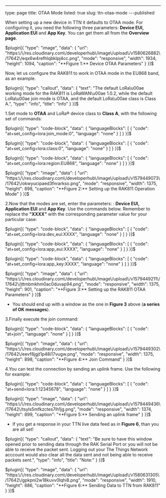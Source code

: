 ---
type: page
title: OTAA Mode
listed: true
slug: ttn-otaa-mode
---published

When setting up a new device in TTN it defaults to OTAA mode. For configuring it, you need the following three parameters: **Device EUI, Application EUI** and **App Key**. You can get them all from the **Overview page**.

$plugin[{
    "type": "image",
    "data": {
        "url": "https:\/\/res.cloudinary.com\/developerhub\/image\/upload\/v1580626882\/17642\/eqx6w4refhlqbklpj4cc.png",
        "mode": "responsive",
        "width": 1934,
        "height": 1094,
        "caption": "**Figure 1:** Device OTAA Parameters"
    }
}]$

Now, let us configure the RAK811 to work in OTAA mode in the EU868 band, as an example.

$plugin[{
    "type": "callout",
    "data": {
        "text": "The default LoRa\u00ae working mode for the RAK811 is LoRaWAN\u00ae 1.0.2, while the default LoRa\u00ae join mode is OTAA, and the default LoRa\u00ae class is Class A.",
        "type": "info",
        "title": "Info"
    }
}]$

1.Set mode to **OTAA** and LoRa® device class to **Class A**, with the following set of commands:

$plugin[{
    "type": "code-block",
    "data": {
        "languageBlocks": [
            {
                "code": "at+set_config=lora:join_mode:0",
                "language": "none"
            }
        ]
    }
}]$

$plugin[{
    "type": "code-block",
    "data": {
        "languageBlocks": [
            {
                "code": "at+set_config=lora:class:0",
                "language": "none"
            }
        ]
    }
}]$

$plugin[{
    "type": "code-block",
    "data": {
        "languageBlocks": [
            {
                "code": "at+set_config=lora:region:EU868",
                "language": "none"
            }
        ]
    }
}]$

$plugin[{
    "type": "image",
    "data": {
        "url": "https:\/\/res.cloudinary.com\/developerhub\/image\/upload\/v1579449073\/17642\/okwyucipaed3fnrarkso.png",
        "mode": "responsive",
        "width": 1375,
        "height": 898,
        "caption": "**Figure 2:** Setting up the RAK811 Operation Mode"
    }
}]$

2.Now that the modes are set, enter the parameters: : **Device EUI, Application EUI** and **App Key**. Use the commands below. Remember to replace the **"XXXX"** with the corresponding parameter value for your particular case:

$plugin[{
    "type": "code-block",
    "data": {
        "languageBlocks": [
            {
                "code": "at+set_config=lora:dev_eui:XXXX",
                "language": "none"
            }
        ]
    }
}]$

$plugin[{
    "type": "code-block",
    "data": {
        "languageBlocks": [
            {
                "code": "at+set_config=lora:app_eui:XXXX",
                "language": "none"
            }
        ]
    }
}]$

$plugin[{
    "type": "code-block",
    "data": {
        "languageBlocks": [
            {
                "code": "at+set_config=lora:app_key:XXXX",
                "language": "none"
            }
        ]
    }
}]$

$plugin[{
    "type": "image",
    "data": {
        "url": "https:\/\/res.cloudinary.com\/developerhub\/image\/upload\/v1579449211\/17642\/jttmbmkhm0ac0duvap94.png",
        "mode": "responsive",
        "width": 1375,
        "height": 901,
        "caption": "**Figure 3:** Setting up the RAK811 OTAA Parameters"
    }
}]$

- You should end up with a window as the one in **Figure 3** above (**a series of OK messages**).

3.Finally execute the join command:

$plugin[{
    "type": "code-block",
    "data": {
        "languageBlocks": [
            {
                "code": "at+join",
                "language": "none"
            }
        ]
    }
}]$

$plugin[{
    "type": "image",
    "data": {
        "url": "https:\/\/res.cloudinary.com\/developerhub\/image\/upload\/v1579449302\/17642\/eevf8jgjt1p48i17vugw.png",
        "mode": "responsive",
        "width": 1375,
        "height": 898,
        "caption": "**Figure 4:** Join Command"
    }
}]$

4.You can test the connection by sending an uplink frame. Use the following for example:

$plugin[{
    "type": "code-block",
    "data": {
        "languageBlocks": [
            {
                "code": "at+send=lora:1:12345678",
                "language": "none"
            }
        ]
    }
}]$

$plugin[{
    "type": "image",
    "data": {
        "url": "https:\/\/res.cloudinary.com\/developerhub\/image\/upload\/v1579449436\/17642\/tsyls5mfkzctes7lh1jg.png",
        "mode": "responsive",
        "width": 1374,
        "height": 899,
        "caption": "**Figure 5:** Sending an uplink frame"
    }
}]$

- If you get a response in your TTN live data feed as in **Figure 6**, than you are all set!

$plugin[{
    "type": "callout",
    "data": {
        "text": "Be sure to have this window opened prior to sending data through the RAK Serial Port or you will not be able to receive the packet sent. Logging out your The Things Network acccount would also clear all the data sent and not being able to receive packets sent.",
        "type": "info",
        "title": "Note:"
    }
}]$

$plugin[{
    "type": "image",
    "data": {
        "url": "https:\/\/res.cloudinary.com\/developerhub\/image\/upload\/v1580631305\/17642\/gpkpni2w18kuvv0lqhi8.png",
        "mode": "responsive",
        "width": 1910,
        "height": 886,
        "caption": "**Figure 6:** Sending Data to TTN from RAK811"
    }
}]$

